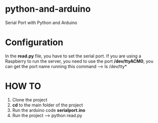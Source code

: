 # python-and-arduino
Serial Port with Python and Arduino

# Configuration
In the **read.py** file, you have to set the serial port. If you are using a Raspberry to run the server, you need to use the port **/dev/ttyACM0**, you can get the port name running this command --> ls /dev/tty*


# HOW TO
1. Clone the project
2. **cd** to the main folder of the project
3. Run the arduino code **serialport.ino**
4. Run the project --> python read.py

